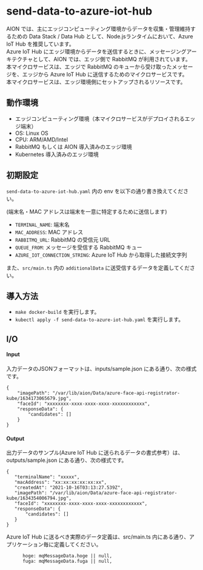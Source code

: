 # send-data-to-azure-iot-hub

AION では、主にエッジコンピューティング環境からデータを収集・管理維持するための Data Stack / Data Hub として、Node.jsランタイムにおいて、Azure IoT Hub を推奨しています。      
Azure IoT Hub にエッジ環境からデータを送信するときに、メッセージングアーキテクチャとして、AION では、エッジ側で RabbitMQ が利用されています。  
本マイクロサービスは、エッジで RabbitMQ のキューから受け取ったメッセージを、エッジから Azure IoT Hub に送信するためのマイクロサービスです。  
本マイクロサービスは、エッジ環境側にセットアップされるリソースです。


## 動作環境

* エッジコンピューティング環境（本マイクロサービスがデプロイされるエッジ端末）
* OS: Linux OS
* CPU: ARM/AMD/Intel
* RabbitMQ もしくは AION 導入済みのエッジ環境
* Kubernetes 導入済みのエッジ環境

## 初期設定

`send-data-to-azure-iot-hub.yaml` 内の env を以下の通り書き換えてください。

(端末名・MAC アドレスは端末を一意に特定するために送信します)

* `TERMINAL_NAME`: 端末名
* `MAC_ADDRESS`: MAC アドレス
* `RABBITMQ_URL`: RabbitMQ の受信元 URL
* `QUEUE_FROM`: メッセージを受信する RabbitMQ キュー
* `AZURE_IOT_CONNECTION_STRING`: Azure IoT Hub から取得した接続文字列


また、`src/main.ts` 内の `additionalData` に送受信するデータを定義してください。


## 導入方法

* `make docker-build` を実行します。
* `kubectl apply -f send-data-to-azure-iot-hub.yaml` を実行します。

## I/O
#### Input
入力データのJSONフォーマットは、inputs/sample.json にある通り、次の様式です。  
```
{
    "imagePath": "/var/lib/aion/Data/azure-face-api-registrator-kube/1634173065679.jpg",
    "faceId": "xxxxxxxx-xxxx-xxxx-xxxx-xxxxxxxxxxxx",
    "responseData": {
        "candidates": []
    }
}
```

#### Output
出力データのサンプル(Azure IoT Hub に送られるデータの書式参考）は、outputs/sample.json にある通り、次の様式です。  
```
{
   "terminalName": "xxxxx",
   "macAddress": "xx:xx:xx:xx:xx:xx",
   "createdAt": "2021-10-16T03:13:27.539Z",
   "imagePath": "/var/lib/aion/Data/azure-face-api-registrator-kube/1634354006794.jpg",
   "faceId": "xxxxxxxx-xxxx-xxxx-xxxx-xxxxxxxxxxxx",
   "responseData": {
       "candidates": []
   }
}
```
  
Azure IoT Hub に送るべき実際のデータ定義は、src/main.ts 内にある通り、アプリケーション毎に定義してください。  
```
      hoge: mqMessageData.hoge || null,
      fuga: mqMessageData.fuga || null,
```